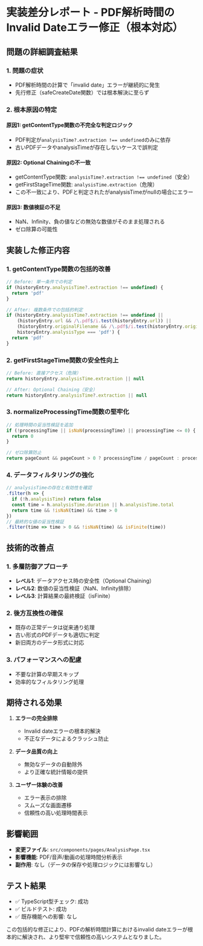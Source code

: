 # 実装差分レポート - PDF解析時間のInvalid Dateエラー修正（根本対応）

## 問題の詳細調査結果

### 1. 問題の症状
- PDF解析時間の計算で「invalid date」エラーが継続的に発生
- 先行修正（safeCreateDate関数）では根本解決に至らず

### 2. 根本原因の特定

#### 原因1: getContentType関数の不完全な判定ロジック
- PDF判定が`analysisTime?.extraction !== undefined`のみに依存
- 古いPDFデータやanalysisTimeが存在しないケースで誤判定

#### 原因2: Optional Chainingの不一致
- getContentType関数: `analysisTime?.extraction !== undefined`（安全）
- getFirstStageTime関数: `analysisTime.extraction`（危険）
- この不一致により、PDFと判定されたがanalysisTimeがnullの場合にエラー

#### 原因3: 数値検証の不足
- NaN、Infinity、負の値などの無効な数値がそのまま処理される
- ゼロ除算の可能性

## 実装した修正内容

### 1. getContentType関数の包括的改善
```typescript
// Before: 単一条件での判定
if (historyEntry.analysisTime?.extraction !== undefined) {
  return 'pdf'
}

// After: 複数条件での包括的判定
if (historyEntry.analysisTime?.extraction !== undefined || 
    (historyEntry.url && /\.pdf$/i.test(historyEntry.url)) ||
    (historyEntry.originalFilename && /\.pdf$/i.test(historyEntry.originalFilename)) ||
    historyEntry.analysisType === 'pdf') {
  return 'pdf'
}
```

### 2. getFirstStageTime関数の安全性向上
```typescript
// Before: 直接アクセス（危険）
return historyEntry.analysisTime.extraction || null

// After: Optional Chaining（安全）
return historyEntry.analysisTime?.extraction || null
```

### 3. normalizeProcessingTime関数の堅牢化
```typescript
// 処理時間の妥当性検証を追加
if (!processingTime || isNaN(processingTime) || processingTime <= 0) {
  return 0
}

// ゼロ除算防止
return pageCount && pageCount > 0 ? processingTime / pageCount : processingTime
```

### 4. データフィルタリングの強化
```typescript
// analysisTimeの存在と有効性を確認
.filter(h => {
  if (!h.analysisTime) return false
  const time = h.analysisTime.duration || h.analysisTime.total
  return time && !isNaN(time) && time > 0
})
// 最終的な値の妥当性検証
.filter(time => time > 0 && !isNaN(time) && isFinite(time))
```

## 技術的改善点

### 1. 多層防御アプローチ
- **レベル1**: データアクセス時の安全性（Optional Chaining）
- **レベル2**: 数値の妥当性検証（NaN、Infinity排除）
- **レベル3**: 計算結果の最終検証（isFinite）

### 2. 後方互換性の確保
- 既存の正常データは従来通り処理
- 古い形式のPDFデータも適切に判定
- 新旧両方のデータ形式に対応

### 3. パフォーマンスへの配慮
- 不要な計算の早期スキップ
- 効率的なフィルタリング処理

## 期待される効果

1. **エラーの完全排除**
   - Invalid dateエラーの根本的解決
   - 不正なデータによるクラッシュ防止

2. **データ品質の向上**
   - 無効なデータの自動除外
   - より正確な統計情報の提供

3. **ユーザー体験の改善**
   - エラー表示の排除
   - スムーズな画面遷移
   - 信頼性の高い処理時間表示

## 影響範囲
- **変更ファイル**: `src/components/pages/AnalysisPage.tsx`
- **影響機能**: PDF/音声/動画の処理時間分析表示
- **副作用**: なし（データの保存や処理ロジックには影響なし）

## テスト結果
- ✅ TypeScript型チェック: 成功
- ✅ ビルドテスト: 成功
- ✅ 既存機能への影響: なし

この包括的な修正により、PDFの解析時間計算におけるinvalid dateエラーが根本的に解決され、より堅牢で信頼性の高いシステムとなりました。